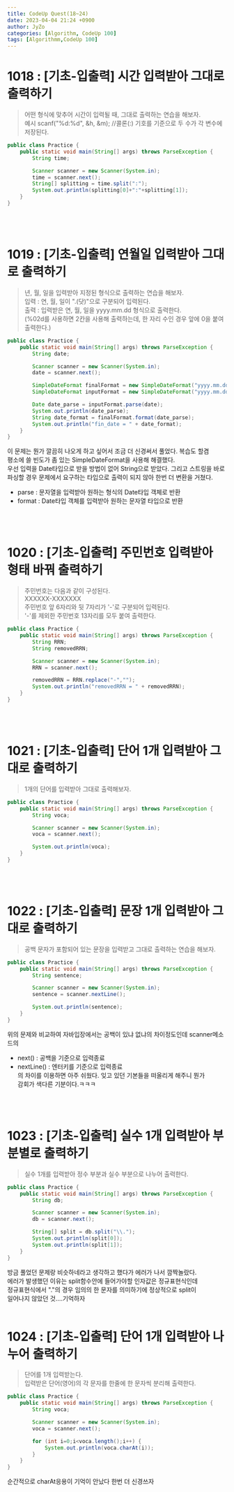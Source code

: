 ```yaml
---
title: CodeUp Quest(18~24)
date: 2023-04-04 21:24 +0900
author: JyZo
categories: [Algorithm, CodeUp 100]
tags: [Algorithmm,CodeUp 100]
---
```


# 1018 : [기초-입출력] 시간 입력받아 그대로 출력하기
>어떤 형식에 맞추어 시간이 입력될 때, 그대로 출력하는 연습을 해보자.  
>예시 scanf("%d:%d", &h, &m); //콜론(:) 기호를 기준으로 두 수가 각 변수에 저장된다.
```java
public class Practice {
    public static void main(String[] args) throws ParseException {
        String time;

        Scanner scanner = new Scanner(System.in);
        time = scanner.next();
        String[] splitting = time.split(":");
        System.out.println(splitting[0]+":"+splitting[1]);
    }
}
```
<br/>
<br/>

# 1019 : [기초-입출력] 연월일 입력받아 그대로 출력하기
> 년, 월, 일을 입력받아 지정된 형식으로 출력하는 연습을 해보자.  
> 입력 : 연, 월, 일이 ".(닷)"으로 구분되어 입력된다.  
> 출력 : 입력받은 연, 월, 일을 yyyy.mm.dd 형식으로 출력한다.  
(%02d를 사용하면 2칸을 사용해 출력하는데, 한 자리 수인 경우 앞에 0을 붙여 출력한다.)
```java
public class Practice {
    public static void main(String[] args) throws ParseException {
        String date;

        Scanner scanner = new Scanner(System.in);
        date = scanner.next();

        SimpleDateFormat finalFormat = new SimpleDateFormat("yyyy.mm.dd");
        SimpleDateFormat inputFormat = new SimpleDateFormat("yyyy.mm.dd");

        Date date_parse = inputFormat.parse(date);
        System.out.println(date_parse);
        String date_format = finalFormat.format(date_parse);
        System.out.println("fin_date = " + date_format);
    }
}
```
이 문제는 뭔가 깔끔히 나오게 하고 싶어서 조금 더 신경써서 풀었다. 복습도 할겸  
평소에 쓸 빈도가 좀 있는 SimpleDateFormat을 사용해 해결했다.  
우선 입력을 Date타입으로 받을 방법이 없어 String으로 받았다. 그리고 스트링을 바로  
파싱할 경우 문제에서 요구하는 타입으로 출력이 되지 않아 한번 더 변환을 거쳤다.  
 - parse : 문자열을 입력받아 원하는 형식의 Date타입 객체로 반환
 - format : Date타입 객체를 입력받아 원하는 문자열 타입으로 반환

<br/>
<br/>

# 1020 : [기초-입출력] 주민번호 입력받아 형태 바꿔 출력하기
>주민번호는 다음과 같이 구성된다.  
>XXXXXX-XXXXXXX  
>주민번호 앞 6자리와 뒷 7자리가 '-'로 구분되어 입력된다.   
>'-'를 제외한 주민번호 13자리를 모두 붙여 출력한다.  
```java
public class Practice {
    public static void main(String[] args) throws ParseException {
        String RRN;
        String removedRRN;

        Scanner scanner = new Scanner(System.in);
        RRN = scanner.next();

        removedRRN = RRN.replace("-","");
        System.out.println("removedRRN = " + removedRRN);
    }
}
```
<br/>
<br/>

# 1021 : [기초-입출력] 단어 1개 입력받아 그대로 출력하기
> 1개의 단어를 입력받아 그대로 출력해보자.  
```java
public class Practice {
    public static void main(String[] args) throws ParseException {
        String voca;

        Scanner scanner = new Scanner(System.in);
        voca = scanner.next();

        System.out.println(voca);
    }
}
```
<br/>
<br/>

# 1022 : [기초-입출력] 문장 1개 입력받아 그대로 출력하기
>공백 문자가 포함되어 있는 문장을 입력받고 그대로 출력하는 연습을 해보자.  
```java
public class Practice {
    public static void main(String[] args) throws ParseException {
        String sentence;

        Scanner scanner = new Scanner(System.in);
        sentence = scanner.nextLine();

        System.out.println(sentence);
    }
}
```
위의 문제와 비교하여 자바입장에서는 공백이 있냐 없냐의 차이정도인데
scanner메소드의  
- next() : 공백을 기준으로 입력종료
- nextLine() : 엔터키를 기준으로 입력종료  
의 차이를 이용하면 아주 쉬웠다. 잊고 있던 기본들을 떠올리게 해주니 뭔가  
감회가 색다른 기분이다.ㅋㅋㅋ
<br/>
<br/>

# 1023 : [기초-입출력] 실수 1개 입력받아 부분별로 출력하기
>실수 1개를 입력받아 정수 부분과 실수 부분으로 나누어 출력한다.  
>
```java
public class Practice {
    public static void main(String[] args) throws ParseException {
        String db;

        Scanner scanner = new Scanner(System.in);
        db = scanner.next();

        String[] split = db.split("\\.");
        System.out.println(split[0]);
        System.out.println(split[1]);
    }
}
```
방금 풀었던 문제랑 비슷하네라고 생각하고 했다가 에러가 나서 깜짝놀랐다.  
에러가 발생했던 이유는 split함수안에 들어가야할 인자값은 정규표현식인데  
정규표현식에서 "."의 경우 임의의 한 문자를 의미하기에 정상적으로 split이  
일어나지 않았던 것....기억하자
<br/>
<br/>

# 1024 : [기초-입출력] 단어 1개 입력받아 나누어 출력하기
>단어를 1개 입력받는다.  
>입력받은 단어(영어)의 각 문자를 한줄에 한 문자씩 분리해 출력한다.
```java
public class Practice {
    public static void main(String[] args) throws ParseException {
        String voca;

        Scanner scanner = new Scanner(System.in);
        voca = scanner.next();

        for (int i=0;i<voca.length();i++) {
            System.out.println(voca.charAt(i));
        }
    }
}
```
순간적으로 charAt응용이 기억이 안났다 한번 더 신경쓰자
<br/>
<br/>
